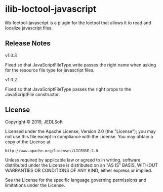 # ilib-loctool-javascript

ilib-loctool-javascript is a plugin for the loctool that
allows it to read and localize javascript files.

## Release Notes

v1.0.3

Fixed so that JavaScriptFileType.write passes the right name when asking for the resource
file type for javascript files.

v1.0.2

Fixed so that JavaScriptFileType passes the right props to
the JavaScriptFile constructor.

## License

Copyright © 2019, JEDLSoft

Licensed under the Apache License, Version 2.0 (the "License");
you may not use this file except in compliance with the License.
You may obtain a copy of the License at

    http://www.apache.org/licenses/LICENSE-2.0

Unless required by applicable law or agreed to in writing, software
distributed under the License is distributed on an "AS IS" BASIS,
WITHOUT WARRANTIES OR CONDITIONS OF ANY KIND, either express or implied.

See the License for the specific language governing permissions and
limitations under the License.
